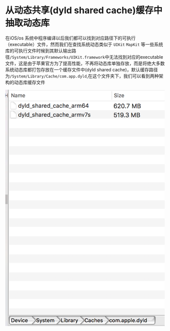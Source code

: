 # 从动态共享(dyld shared cache)缓存中抽取动态库

在iOS/os 系统中程序编译以后我们都可以找到对应路径下的可执行（executable）文件，然而我们在查找系统动态类似于 `UIKit` `MapKit` 等一些系统库的可执行文件时候到其默认输出路径`/System/Library/Frameworks/UIKit.framework`中无法找到对应的executable文件，这是由于苹果官方为了提高性能，不再将动态库单独存放，而是将绝大多数系统动态库都打包存放在一个缓存文件中(dyld shared cache)，默认缓存路径为`/System/Library/Cache/com.app.dyld`,在这个文件夹下，我们可以看到两种架构的动态库缓存文件

![image](https://github.com/markdashi/dsc_extractor/blob/master/images/1.png)


